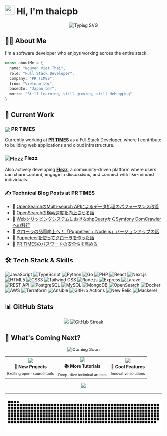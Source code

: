 # <img src="https://raw.githubusercontent.com/MartinHeinz/MartinHeinz/master/wave.gif" width="30px" height="30px" /> Hi, I'm thaicpb

<div align="center">
  <img src="https://readme-typing-svg.herokuapp.com?font=Fira+Code&weight=600&size=28&pause=1000&color=36BCF7&center=true&vCenter=true&width=600&lines=Trying+To+Do+Better" alt="Typing SVG" />
</div>

## 🧑‍💻 About Me

I'm a software developer who enjoys working across the entire stack.

```typescript
const aboutMe = {
  name: "Nguyen Viet Thai",
  role: "Full Stack Developer",
  company: "PR TIMES",
  from: "Vietnam 🇻🇳",
  basedIn: "Japan 🇯🇵",
  motto: "Still learning, still growing, still debugging"
}
```

## 🏢 Current Work

### <img src="https://pbs.twimg.com/profile_images/555906562309378048/hsnt4wAt_400x400.png" height="30" style="vertical-align: middle" /> PR TIMES

Currently working at **[PR TIMES](https://prtimes.jp/)** as a Full Stack Developer, where I contribute to building web applications and cloud infrastructure.

### <img src="https://flezz.site/logo.png" alt="Flezz" height="30" style="vertical-align: middle" /> Flezz

Also actively developing **[Flezz](https://flezz.site)**, a community-driven platform where users can share content, engage in discussions, and connect with like-minded individuals.

### ✍️ Technical Blog Posts at PR TIMES

<!-- BLOG-POST-LIST:START -->
- 📝 [OpenSearchのMulti-search APIによるデータ処理のパフォーマンス改善](https://developers.prtimes.jp/2025/08/19/improve-performance-with-opensearch-multi-search-api/)
- 📝 [OpenSearchの検索速度を向上させる話](https://developers.prtimes.jp/2024/07/05/improve-the-searching-performance-in-opensearch/)
- 📝 [WebクリッピングシステムにおけるphpQueryからSymfony DomCrawlerへの移行](https://developers.prtimes.jp/2025/08/18/migration-from-phpquery-to-symfony-domcrawler-in-web-clipping-system/)
- 📝 [クローラの品質向上へ！「Puppeteer + Node.js」バージョンアップの話](https://developers.prtimes.jp/2024/12/06/crawler-nodejs-puppeteer-version-up/)
- 📝 [Puppeteerを使ってクローラを作った話](https://developers.prtimes.jp/2022/06/27/build-a-web-crawler-by-using-puppeteer/)
- 📝 [PR TIMESのパスワードの安全性を高める](https://developers.prtimes.jp/2021/10/04/increase_pw_security/)
<!-- BLOG-POST-LIST:END -->

## 🛠️ Tech Stack & Skills

![JavaScript](https://img.shields.io/badge/-JavaScript-F7DF1E?style=flat-square&logo=javascript&logoColor=black)
![TypeScript](https://img.shields.io/badge/-TypeScript-3178C6?style=flat-square&logo=typescript&logoColor=white)
![Python](https://img.shields.io/badge/-Python-3776AB?style=flat-square&logo=python&logoColor=white)
![Go](https://img.shields.io/badge/-Go-00ADD8?style=flat-square&logo=go&logoColor=white)
![PHP](https://img.shields.io/badge/-PHP-777BB4?style=flat-square&logo=php&logoColor=white)
![React](https://img.shields.io/badge/-React-61DAFB?style=flat-square&logo=react&logoColor=black)
![Next.js](https://img.shields.io/badge/-Next.js-000000?style=flat-square&logo=next.js&logoColor=white)
![HTML5](https://img.shields.io/badge/-HTML5-E34F26?style=flat-square&logo=html5&logoColor=white)
![CSS3](https://img.shields.io/badge/-CSS3-1572B6?style=flat-square&logo=css3&logoColor=white)
![Tailwind CSS](https://img.shields.io/badge/-Tailwind-38B2AC?style=flat-square&logo=tailwind-css&logoColor=white)
![Node.js](https://img.shields.io/badge/-Node.js-339933?style=flat-square&logo=node.js&logoColor=white)
![Express](https://img.shields.io/badge/-Express-000000?style=flat-square&logo=express&logoColor=white)
![Laravel](https://img.shields.io/badge/-Laravel-FF2D20?style=flat-square&logo=laravel&logoColor=white)
![REST API](https://img.shields.io/badge/-REST_API-009688?style=flat-square&logo=fastapi&logoColor=white)
![PostgreSQL](https://img.shields.io/badge/-PostgreSQL-336791?style=flat-square&logo=postgresql&logoColor=white)
![MySQL](https://img.shields.io/badge/-MySQL-4479A1?style=flat-square&logo=mysql&logoColor=white)
![MongoDB](https://img.shields.io/badge/-MongoDB-47A248?style=flat-square&logo=mongodb&logoColor=white)
![OpenSearch](https://img.shields.io/badge/-OpenSearch-0053A3?style=flat-square&logo=opensearch&logoColor=white)
![Docker](https://img.shields.io/badge/-Docker-2496ED?style=flat-square&logo=docker&logoColor=white)
![AWS](https://img.shields.io/badge/-AWS-FF9900?style=flat-square&logo=amazon-aws&logoColor=white)
![Terraform](https://img.shields.io/badge/-Terraform-7B42BC?style=flat-square&logo=terraform&logoColor=white)
![Ansible](https://img.shields.io/badge/-Ansible-EE0000?style=flat-square&logo=ansible&logoColor=white)
![GitHub Actions](https://img.shields.io/badge/-GitHub_Actions-2088FF?style=flat-square&logo=github-actions&logoColor=white)
![New Relic](https://img.shields.io/badge/-New%20Relic-008C99?style=flat-square&logo=newrelic&logoColor=white)
![Mackerel](https://img.shields.io/badge/-Mackerel-FF6600?style=flat-square&logo=data:image/svg+xml;base64,PHN2ZyB3aWR0aD0iMjQiIGhlaWdodD0iMjQiIHZpZXdCb3g9IjAgMCAyNCAyNCIgZmlsbD0ibm9uZSIgeG1sbnM9Imh0dHA6Ly93d3cudzMub3JnLzIwMDAvc3ZnIj4KPHBhdGggZD0iTTEyIDJDNi40OCAyIDIgNi40OCAyIDEyUzYuNDggMjIgMTIgMjJTMjIgMTcuNTIgMjIgMTJTMTcuNTIgMiAxMiAyWiIgZmlsbD0id2hpdGUiLz4KPC9zdmc+&logoColor=white)

## 📊 GitHub Stats

<div align="center">
  <img height="180em" src="https://github-readme-stats.vercel.app/api/top-langs/?username=thaicpb&layout=compact&langs_count=8&theme=tokyonight"/>
  <img src="https://github-readme-streak-stats.herokuapp.com/?user=thaicpb&theme=tokyonight" alt="GitHub Streak" />
</div>

## 🚀 What's Coming Next?

<div align="center">
  <img src="https://img.shields.io/badge/🔥_NEW_UPDATES_COMING_SOON-FF6B6B?style=for-the-badge&labelColor=4ECDC4&color=FF6B6B" alt="Coming Soon" />
</div>

<div align="center">
  <table>
    <tr>
      <td align="center">
        <img src="https://media.giphy.com/media/l0HlBO7eyXzSZkJri/giphy.gif" width="100" /><br>
        <b>🎯 New Projects</b><br>
        <sub>Exciting open-source tools</sub>
      </td>
      <td align="center">
        <img src="https://media.giphy.com/media/3oKIPnAiaMCws8nOsE/giphy.gif" width="100" /><br>
        <b>📚 More Tutorials</b><br>
        <sub>Deep-dive technical articles</sub>
      </td>
      <td align="center">
        <img src="https://media.giphy.com/media/xT9IgzoKnwFNmISR8I/giphy.gif" width="100" /><br>
        <b>🔧 Cool Features</b><br>
        <sub>Innovative solutions</sub>
      </td>
    </tr>
  </table>
</div>

<p align="center">
  <img src="https://img.shields.io/badge/Stay_Tuned-👀_Watch_This_Space-brightgreen?style=flat-square&logo=github" />
</p>

---

<div align="center">
  <img src="https://raw.githubusercontent.com/Platane/snk/output/github-contribution-grid-snake.svg" alt="Snake animation" />
</div>